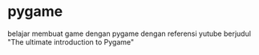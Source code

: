# pygame
belajar membuat game dengan pygame
dengan referensi yutube berjudul "The ultimate introduction to Pygame"
